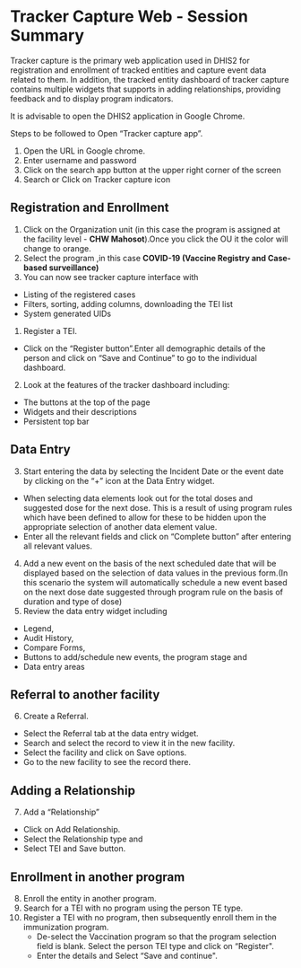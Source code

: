 # Tracker Capture Web - Session Summary

Tracker capture is the primary web application used in DHIS2 for registration and enrollment of tracked entities and capture event data related to them. In addition, the tracked entity dashboard of tracker capture contains  multiple widgets that supports in adding relationships, providing feedback and to display program indicators.

It is advisable to open the DHIS2 application in Google Chrome.

Steps to be followed to Open “Tracker capture app”.

1. Open the URL in Google chrome.
2. Enter username and password
3. Click on the search app button at the upper right corner of the screen
4. Search or Click on Tracker capture icon

## Registration and Enrollment

1. Click on the Organization unit (in this case the program is assigned at the facility level - **CHW Mahosot**).Once you click the OU it the color will change to orange.
2. Select the program ,in this case  **COVID-19 (Vaccine Registry and Case-based surveillance)**
3. You can now see tracker capture interface with 
*  Listing of the registered cases
* Filters, sorting, adding columns, downloading the TEI list
* System generated UIDs
1. Register a TEI. 
* Click on the “Register button”.Enter all demographic details of the person and click on “Save and Continue” to go to the individual dashboard.
2. Look at the  features of the tracker dashboard including:
* The buttons at the top of the page
* Widgets and their descriptions
* Persistent top bar

## Data Entry

3. Start entering the data by selecting the Incident Date or the event date by clicking on the “+” icon at the Data Entry widget.
* When selecting data elements look out for the total doses and suggested dose for the next dose. This is a result of using program rules which have been defined to allow for these to be hidden upon the appropriate selection of another data element value. 
* Enter all the relevant fields and click on “Complete button” after entering all relevant values.
4. Add a new event on the basis of the next scheduled date that will be displayed based on the selection of data values in the previous form.(In this scenario the system will automatically schedule a new event based on the next dose date suggested through program rule on the basis of duration and type of dose)
5. Review the data entry widget including
* Legend, 
* Audit History, 
* Compare Forms, 
* Buttons to add/schedule new events, the program stage and 
* Data entry areas

## Referral to another facility

6. Create a Referral.
* Select the Referral tab at the data entry widget.
* Search and select the record to view it in the new facility.
* Select the facility and click on Save options.
* Go to the new facility to see the record there.

## Adding a Relationship

7. Add a “Relationship”
* Click on Add Relationship.
* Select the Relationship type and 
* Select TEI and Save button.

## Enrollment in another program

8. Enroll the entity in another program.
9. Search for a TEI with no program using the person TE type. 
10. Register a TEI with no program, then subsequently enroll them in the immunization program. 
    * De-select the Vaccination program so that the program selection field is blank. Select the person TEI type and click on “Register". 
    * Enter the details and Select “Save and continue".